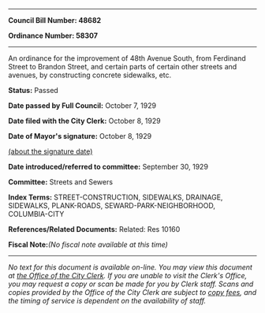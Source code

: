 

********

**Council Bill Number: 48682**
   
**Ordinance Number: 58307**
********

 An ordinance for the improvement of 48th Avenue South, from Ferdinand Street to Brandon Street, and certain parts of certain other streets and avenues, by constructing concrete sidewalks, etc.

**Status:** Passed
   
**Date passed by Full Council:** October 7, 1929
   
**Date filed with the City Clerk:** October 8, 1929
   
**Date of Mayor's signature:** October 8, 1929
   
[(about the signature date)](/~public/approvaldate.htm)
   
   
   
**Date introduced/referred to committee:** September 30, 1929
   
**Committee:** Streets and Sewers
   
   
**Index Terms:** STREET-CONSTRUCTION, SIDEWALKS, DRAINAGE, SIDEWALKS, PLANK-ROADS, SEWARD-PARK-NEIGHBORHOOD, COLUMBIA-CITY

**References/Related Documents:** Related: Res 10160

**Fiscal Note:**_(No fiscal note available at this time)_
********

_No text for this document is available on-line. You may view this document at [the Office of the City Clerk](http://www.seattle.gov/leg/clerk/contactUs.htm). If you are unable to visit the Clerk's Office, you may request a copy or scan be made for you by Clerk staff. Scans and copies provided by the Office of the City Clerk are subject to [copy fees](http://clerk.seattle.gov/~public/clerkfees.htm), and the timing of service is dependent on the availability of staff._

